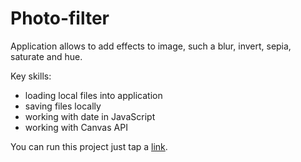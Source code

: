 # Photo-filter   
Application allows to add effects to image, such a blur, invert, sepia, saturate and hue.

Key skills:
* loading local files into application 
* saving files locally
* working with date in JavaScript
* working with Canvas API

You can run this project just tap a [link](https://katerynalikhvar.github.io/Photo-filter/).
